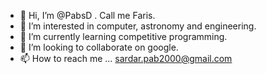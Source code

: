 - 👋 Hi, I’m @PabsD . Call me Faris.
- 👀 I’m interested in computer, astronomy and engineering.
- 🌱 I’m currently learning competitive programming.
- 💞️ I’m looking to collaborate on google.
- 📫 How to reach me ... sardar.pab2000@gmail.com

<!---
PabsD/PabsD is a ✨ special ✨ repository because its `README.md` (this file) appears on your GitHub profile.
You can click the Preview link to take a look at your changes.
--->
